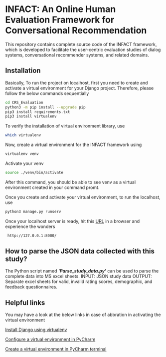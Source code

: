 # INFACT: An Online Human Evaluation Framework for Conversational Recommendation

This repository contains complete source code of the INFACT framework, which is developed to facilitate the user-centric evaluation studies of dialog systems, conversational recommender systems, and related domains.

## Installation

Basically, To run the project on localhost, first you need to create and activate a virtual environment for your Django project. Therefore, please follow the below commands sequentially  

```bash
cd CRS_Evaluation
python3 -m pip install --upgrade pip
pip3 install requirements.txt
pip3 install virtualenv
```
To verify the installation of virtual environment library, use
```bash
which virtualenv
```

Now, create a virtual environment for the INFACT framework using

```bash
virtualenv venv
```
Activate your venv
```bash
source ./venv/bin/activate
```
After this command, you should be able to see venv as a virtual environment created in your command promt.

Once you create and activate your virtual environment, to run the localhost, use
```bash
python3 manage.py runserv
```

Once your localhost server is ready, hit this [URL]( http://127.0.0.1:8000/ ) in a browser and experience the wonders
```bash
 http://127.0.0.1:8000/
```

## How to parse the JSON data collected with this study?

The Python script named _**'Parse_study_data.py'**_ can be used to parse the complete data into MS excel sheets.
INPUT: JSON study data
OUTPUT: Separate excel sheets for valid, invalid rating scores, demographic, and feedback questionnaires.

## Helpful links
You may have a look at the below links in case of abbration in activating the virtual environment

[Install Django using virtualenv](https://help.dreamhost.com/hc/en-us/articles/215317948-Install-Django-using-virtualenv)

[Configure a virtual environment in PyCharm](https://www.jetbrains.com/help/pycharm/creating-virtual-environment.html)

[Create a virtual environment in PyCharm terminal](https://www.codegrepper.com/code-examples/shell/create+a+virtual+environment+python+pycharm)

